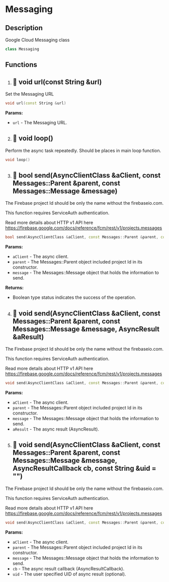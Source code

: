 # Messaging

## Description

Google Cloud Messaging class


```cpp
class Messaging
```

## Functions


1. ## 🔹  void url(const String &url)

Set the Messaging URL

```cpp
void url(const String &url)
```

**Params:**

- `url` - The Messaging URL.


2. ## 🔹  void loop()

Perform the async task repeatedly.
Should be places in main loop function.

```cpp
void loop()
```


3. ## 🔹  bool send(AsyncClientClass &aClient, const Messages::Parent &parent, const Messages::Message &message)


The Firebase project Id should be only the name without the firebaseio.com.

This function requires ServiceAuth authentication.

Read more details about HTTP v1 API here https://firebase.google.com/docs/reference/fcm/rest/v1/projects.messages

```cpp
bool send(AsyncClientClass &aClient, const Messages::Parent &parent, const Messages::Message &message)
```

**Params:**

- `aClient` - The async client.
- `parent` - The Messages::Parent object included project Id in its constructor.
- `message` - The Messages::Message object that holds the information to send.

**Returns:**

- Boolean type status indicates the success of the operation.

4. ## 🔹  void send(AsyncClientClass &aClient, const Messages::Parent &parent, const Messages::Message &message, AsyncResult &aResult)


The Firebase project Id should be only the name without the firebaseio.com.

This function requires ServiceAuth authentication.

Read more details about HTTP v1 API here https://firebase.google.com/docs/reference/fcm/rest/v1/projects.messages

```cpp
void send(AsyncClientClass &aClient, const Messages::Parent &parent, const Messages::Message &message, AsyncResult &aResult)
```

**Params:**

- `aClient` - The async client.
- `parent` - The Messages::Parent object included project Id in its constructor.
- `message` - The Messages::Message object that holds the information to send.
- `aResult` - The async result (AsyncResult).


5. ## 🔹  void send(AsyncClientClass &aClient, const Messages::Parent &parent, const Messages::Message &message, AsyncResultCallback cb, const String &uid = "")


The Firebase project Id should be only the name without the firebaseio.com.

This function requires ServiceAuth authentication.

Read more details about HTTP v1 API here https://firebase.google.com/docs/reference/fcm/rest/v1/projects.messages

```cpp
void send(AsyncClientClass &aClient, const Messages::Parent &parent, const Messages::Message &message, AsyncResultCallback cb, const String &uid = "")
```

**Params:**

- `aClient` - The async client.
- `parent` - The Messages::Parent object included project Id in its constructor.
- `message` - The Messages::Message object that holds the information to send.
- `cb` - The async result callback (AsyncResultCallback).
- `uid` - The user specified UID of async result (optional).

